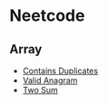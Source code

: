 # Neetcode

## Array

- [Contains Duplicates](Array/ContainsDuplicates/Readme.md)
- [Valid Anagram](Array/ValidAnagram/Readme.md)
- [Two Sum](Array/TwoSum/Readme.md)